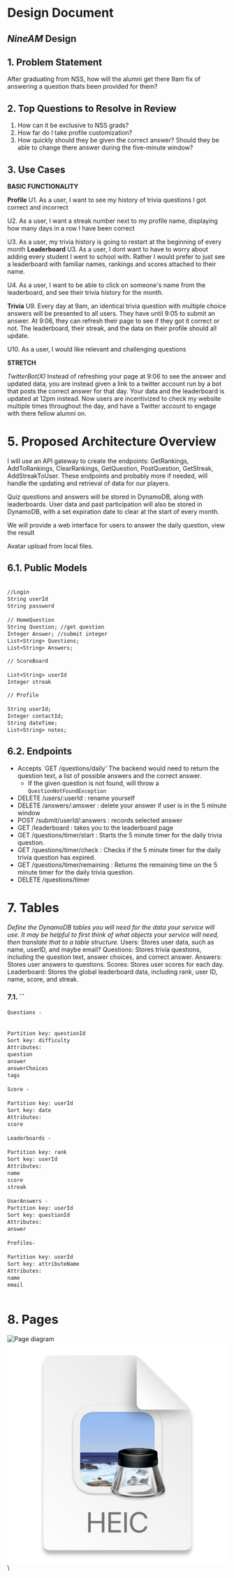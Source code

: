 # Design Document

## _NineAM_ Design

## 1. Problem Statement

After graduating from NSS, how will the alumni get there 9am fix of answering a question thats been provided for them?

## 2. Top Questions to Resolve in Review

1. How can it be exclusive to NSS grads?
2. How far do I take profile customization?
3. How quickly should they be given the correct answer? Should they be able to change there answer during the five-minute window?

## 3. Use Cases
**BASIC FUNCTIONALITY**

**Profile**
U1. As a user, I want to see my history of trivia questions I got correct and incorrect

U2. As a user, I want a streak number next to my profile name, displaying how many days in a row I have been correct

U3. As a user, my trivia history is going to restart at the beginning of every month
**Leaderboard**
U3. As a user, I dont want to have to worry about adding every student I went to school with. Rather I would prefer to just see a leaderboard with familiar names, rankings and scores attached to their name.

U4. As a user, I want to be able to click on someone's name from the leaderboard, and see their trivia history for the month.

**Trivia**
U9. Every day at 9am, an identical trivia question with multiple choice answers will be presented to all users. They have until 9:05 to submit an answer. At 9:06, they can refresh their page to see if they got it correct or not. The leaderboard, their streak, and the data on their profile should all update.

U10. As a user, I would like relevant and challenging questions


**STRETCH**

*TwitterBot(X)*
Instead of refreshing your page at 9:06 to see the answer and updated data, you are instead given a link to a twitter account run by a bot that posts the correct answer for that day. Your data and the leaderboard is updated at 12pm instead. Now users are incentivized to check my website multiple times throughout the day, and have a Twitter account to engage with there fellow alumni on.

# 5. Proposed Architecture Overview

I will use an API gateway to create the endpoints: GetRankings, AddToRankings, ClearRankings, GetQuestion, PostQuestion, GetStreak, AddStreakToUser. These endpoints and probably more if needed, will handle the updating and retrieval of data for our players.

Quiz questions and answers will be stored in DynamoDB, along with leaderboards. User data and past participation will also be stored in DynamoDB, with a set expiration date to clear at the start of every month.

We will provide a web interface for users to answer the daily question, view the result

Avatar upload from local files.

## 6.1. Public Models
```

//Login 
String userId
String password

// HomeQuestion
String Question; //get question
Integer Answer; //submit integer
List<String> Questions;
List<String> Answers;

```

```
// ScoreBoard

List<String> userId
Integer streak

```
```
// Profile

String userId;
Integer contactId;
String dateTime;
List<String> notes;
```

## 6.2. Endpoints
* Accepts `GET /questions/daily' The backend would need to return the question text, a list of possible answers and the correct answer.
    * If the given question is not found, will throw a
      `QuestionNotFoundException`
* DELETE /users/:userId : rename yourself
*  DELETE /answers/:amswer : delete your answer if user is in the 5 minute window
* POST /submit/userId/:answers : records selected answer
* GET /leaderboard : takes you to the leaderboard page
* GET /questions/timer/start : Starts the 5 minute timer for the daily trivia question.
* GET /questions/timer/check : Checks if the 5 minute timer for the daily trivia question has expired.
* GET /questions/timer/remaining : Returns the remaining time on the 5 minute timer for the daily trivia question.
* DELETE /questions/timer



# 7. Tables

_Define the DynamoDB tables you will need for the data your service will use. It may be helpful to first think of what objects your service will need, then translate that to a table structure._
Users: Stores user data, such as name, userID, and maybe email?
Questions: Stores trivia questions, including the question text, answer choices, and correct answer.
Answers: Stores user answers to questions.
Scores: Stores user scores for each day.
Leaderboard: Stores the global leaderboard data, including rank, user ID, name, score, and streak.

### 7.1. ``
```
Questions - 


Partition key: questionId
Sort key: difficulty
Attributes:
question
answer
answerChoices
tags

Score -

Partition key: userId
Sort key: date
Attributes:
score

Leaderboards -

Partition key: rank
Sort key: userId
Attributes:
name
score
streak

UserAnswers - 
Partition key: userId
Sort key: questionId
Attributes:
answer

Profiles- 

Partition key: userId
Sort key: attributeName
Attributes:
name
email


```


# 8. Pages

![Page diagram](images/design_document/pageDiagram.png)
![img_1.png](img_1.png)\